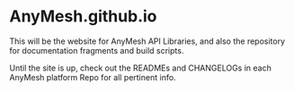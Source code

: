 AnyMesh.github.io
=================

This will be the website for AnyMesh API Libraries, and also the repository for documentation fragments and build scripts. 

Until the site is up, check out the READMEs and CHANGELOGs in each AnyMesh platform Repo for all pertinent info.

